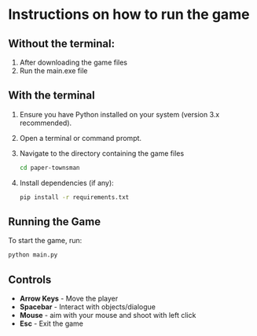 # Instructions on how to run the game

## Without the terminal:

1. After downloading the game files
2. Run the main.exe file

## With the terminal

1. Ensure you have Python installed on your system (version 3.x recommended).
2. Open a terminal or command prompt.
3. Navigate to the directory containing the game files

   ```sh
   cd paper-townsman
   ```

4. Install dependencies (if any):
   ```sh
   pip install -r requirements.txt
   ```

## Running the Game

To start the game, run:

```sh
python main.py
```

## Controls

- **Arrow Keys** - Move the player
- **Spacebar** - Interact with objects/dialogue
- **Mouse** - aim with your mouse and shoot with left click
- **Esc** - Exit the game
